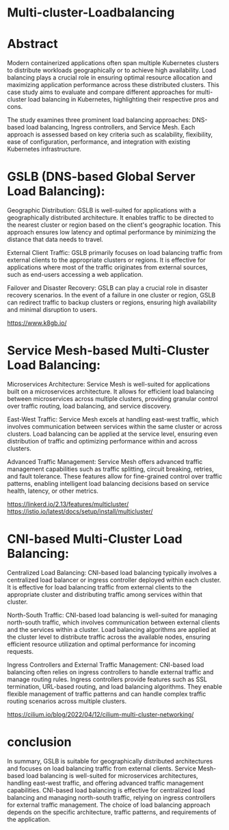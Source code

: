 # Multi-cluster-Loadbalancing
# Abstract

Modern containerized applications often span multiple Kubernetes clusters to distribute workloads geographically or to achieve high availability. Load balancing plays a crucial role in ensuring optimal resource allocation and maximizing application performance across these distributed clusters. This case study aims to evaluate and compare different approaches for multi-cluster load balancing in Kubernetes, highlighting their respective pros and cons.

The study examines three prominent load balancing approaches: DNS-based load balancing, Ingress controllers, and Service Mesh. Each approach is assessed based on key criteria such as scalability, flexibility, ease of configuration, performance, and integration with existing Kubernetes infrastructure.

# GSLB (DNS-based Global Server Load Balancing):

Geographic Distribution: GSLB is well-suited for applications with a geographically distributed architecture. It enables traffic to be directed to the nearest cluster or region based on the client's geographic location. This approach ensures low latency and optimal performance by minimizing the distance that data needs to travel.

External Client Traffic: GSLB primarily focuses on load balancing traffic from external clients to the appropriate clusters or regions. It is effective for applications where most of the traffic originates from external sources, such as end-users accessing a web application.

Failover and Disaster Recovery: GSLB can play a crucial role in disaster recovery scenarios. In the event of a failure in one cluster or region, GSLB can redirect traffic to backup clusters or regions, ensuring high availability and minimal disruption to users.

https://www.k8gb.io/

# Service Mesh-based Multi-Cluster Load Balancing:

Microservices Architecture: Service Mesh is well-suited for applications built on a microservices architecture. It allows for efficient load balancing between microservices across multiple clusters, providing granular control over traffic routing, load balancing, and service discovery.

East-West Traffic: Service Mesh excels at handling east-west traffic, which involves communication between services within the same cluster or across clusters. Load balancing can be applied at the service level, ensuring even distribution of traffic and optimizing performance within and across clusters.

Advanced Traffic Management: Service Mesh offers advanced traffic management capabilities such as traffic splitting, circuit breaking, retries, and fault tolerance. These features allow for fine-grained control over traffic patterns, enabling intelligent load balancing decisions based on service health, latency, or other metrics.

https://linkerd.io/2.13/features/multicluster/
https://istio.io/latest/docs/setup/install/multicluster/


# CNI-based Multi-Cluster Load Balancing:

Centralized Load Balancing: CNI-based load balancing typically involves a centralized load balancer or ingress controller deployed within each cluster. It is effective for load balancing traffic from external clients to the appropriate cluster and distributing traffic among services within that cluster.

North-South Traffic: CNI-based load balancing is well-suited for managing north-south traffic, which involves communication between external clients and the services within a cluster. Load balancing algorithms are applied at the cluster level to distribute traffic across the available nodes, ensuring efficient resource utilization and optimal performance for incoming requests.

Ingress Controllers and External Traffic Management: CNI-based load balancing often relies on ingress controllers to handle external traffic and manage routing rules. Ingress controllers provide features such as SSL termination, URL-based routing, and load balancing algorithms. They enable flexible management of traffic patterns and can handle complex traffic routing scenarios across multiple clusters.


https://cilium.io/blog/2022/04/12/cilium-multi-cluster-networking/
# conclusion 

In summary, GSLB is suitable for geographically distributed architectures and focuses on load balancing traffic from external clients. Service Mesh-based load balancing is well-suited for microservices architectures, handling east-west traffic, and offering advanced traffic management capabilities. CNI-based load balancing is effective for centralized load balancing and managing north-south traffic, relying on ingress controllers for external traffic management. The choice of load balancing approach depends on the specific architecture, traffic patterns, and requirements of the application.







